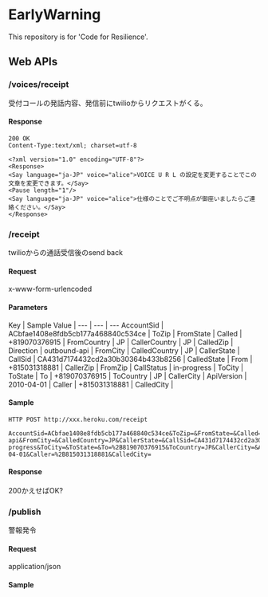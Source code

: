 EarlyWarning
============

This repository is for 'Code for Resilience'.

## Web APIs

### /voices/receipt

受付コールの発話内容、発信前にtwilioからリクエストがくる。

#### Response

```
200 OK
Content-Type:text/xml; charset=utf-8

<?xml version="1.0" encoding="UTF-8"?>
<Response>
<Say language="ja-JP" voice="alice">VOICE U R L の設定を変更することでこの文章を変更できます。</Say>
<Pause length="1"/>
<Say language="ja-JP" voice="alice">仕様のことでご不明点が御座いましたらご連絡ください。</Say>
</Response>
```


### /receipt

twilioからの通話受信後のsend back

#### Request

x-www-form-urlencoded

#### Parameters

Key | Sample Value |
--- | --- | ---
AccountSid | ACbfae1408e8fdb5cb177a468840c534ce | 
ToZip | 
FromState | 
Called | +819070376915 | 
FromCountry | JP | 
CallerCountry | JP | 
CalledZip | 
Direction | outbound-api | 
FromCity | 
CalledCountry | JP | 
CallerState | 
CallSid | CA431d7174432cd2a30b30364b433b8256 | 
CalledState | 
From | +815031318881 | 
CallerZip | 
FromZip | 
CallStatus | in-progress | 
ToCity | 
ToState | 
To | +819070376915 | 
ToCountry | JP | 
CallerCity | 
ApiVersion | 2010-04-01 | 
Caller | +815031318881 | 
CalledCity | 

#### Sample

```
HTTP POST http://xxx.heroku.com/receipt

AccountSid=ACbfae1408e8fdb5cb177a468840c534ce&ToZip=&FromState=&Called=%2B819070376915&FromCountry=JP&CallerCountry=JP&CalledZip=&Direction=outbound-api&FromCity=&CalledCountry=JP&CallerState=&CallSid=CA431d7174432cd2a30b30364b433b8256&CalledState=&From=%2B815031318881&CallerZip=&FromZip=&CallStatus=in-progress&ToCity=&ToState=&To=%2B819070376915&ToCountry=JP&CallerCity=&ApiVersion=2010-04-01&Caller=%2B815031318881&CalledCity=
```

#### Response

200かえせばOK?


### /publish

警報発令

#### Request

application/json


#### Sample


